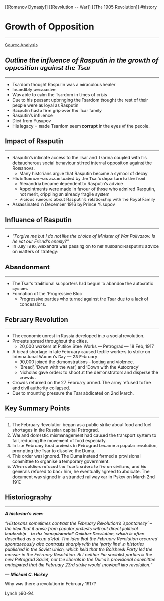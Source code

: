 [[Romanov Dynasty]]
[[Revolution -- War]]
[[The 1905 Revolution]]
#history 
# Growth of Opposition
---
[Source Analysis](Source%20Analysis.md)


## *Outline the influence of Rasputin in the growth of opposition against the Tsar*

---

- Tsardom thought Rasputin was a miraculous healer
- Incredibly persuasive
- Was able to calm the Tsardom in times of crisis
- Due to his peasant upbringing the Tsardom thought the rest of their people were as loyal as Rasputin
- Rasputin had a firm grip over the Tsar family.
- Rasputin’s influence
- Died from Yusupov
- His legacy = made Tsardom seem **corrupt** in the eyes of the people.

## **Impact of Rasputin**

---

- Rasputin’s intimate access to the Tsar and Tsarina coupled with his debaucherous social behaviour stirred internal opposition against the Romanovs.
    - Many historians argue that Rasputin became a symbol of decay
- His influence was accentuated by the Tsar’s departure to the front
    - Alexandria became dependent to Rasputin’s advice
    - Appointments were made in favour of those who admired Rasputin, not merit, crippling an already fragile system
    - Vicious rumours about Rasputin’s relationship with the Royal Family
- Assassinated in December 1916 by Prince Yusupov

## **Influence of Rasputin**

---

- *“Forgive me but I do not like the choice of Minister of War Polivanov. Is he not our Friend’s enemy?”*
- In July 1916, Alexandra was passing on to her husband Rasputin’s advice on matters of strategy:

## Abandonment

---

- The Tsar’s traditional supporters had begun to abandon the autocratic system.
- Formation of the ‘Progressive Bloc’
    - Progressive parties who turned against the Tsar due to a lack of concessions.

## February Revolution

---

- The economic unrest in Russia developed into a social revolution.
- Protests spread throughout the cities.
    - 20,000 workers at Putilov Steel Works — Petrograd — 18 Feb, 1917
- A bread shortage in late February caused textile workers to strike on International Women’s Day — 23 February
    - 90,000 joined the demonstrations - looting and violence.
    - ‘Bread’, ‘Down with the war’, and ‘Down with the Autocracy’
    - Nicholas gave orders to shoot at the demonstrators and disperse the crowds.
- Crowds returned on the 27 February armed. The army refused to fire and civil authority collapsed.
- Due to mounting pressure the Tsar abdicated on 2nd March.

## Key Summary Points

---

1. The February Revolution began as a public strike about food and fuel shortages in the Russian capital Petrograd. 
2. War and domestic mismanagement had caused the transport system to fail, reducing the movement of food especially. 
3. In late February food protests in Petrograd became a popular revolution, prompting the Tsar to dissolve the Duma. 
4. This order was ignored. The Duma instead formed a provisional committee to organise a temporary government. 
5. When soldiers refused the Tsar’s orders to fire on civilians, and his generals refused to back him, he eventually agreed to abdicate. The document was signed in a stranded railway car in Pskov on March 2nd 1917. 

## Historiography

---

***A historian’s view:***

*“Historians sometimes contrast the February Revolution’s ‘spontaneity’ – the idea that it arose from popular protests without direct political leadership – to the ‘conspiratorial’ October Revolution, which is often described as a coup d’etat. The idea that the February Revolution occurred spontaneously also contrasts sharply with the ‘party line’ in histories published in the Soviet Union, which held that the Bolshevik Party led the masses in the February Revolution. But neither the socialist parties in the new Petrograd Soviet, nor the liberals in the Duma’s provisional committee anticipated that the February 23rd strike would snowball into revolution.”*

— ***Michael C. Hickey***

Why was there a revolution in February 1917?

Lynch p90-94